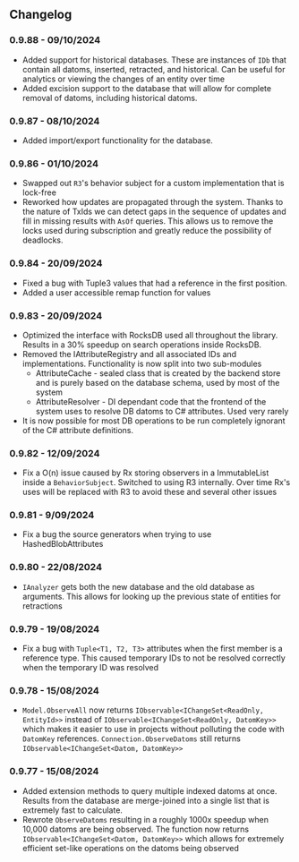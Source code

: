 ## Changelog

### 0.9.88 - 09/10/2024
* Added support for historical databases. These are instances of `IDb` that contain all datoms, inserted, retracted, and historical.
Can be useful for analytics or viewing the changes of an entity over time
* Added excision support to the database that will allow for complete removal of datoms, including historical datoms.

### 0.9.87 - 08/10/2024
* Added import/export functionality for the database.

### 0.9.86 - 01/10/2024
* Swapped out `R3`'s behavior subject for a custom implementation that is lock-free
* Reworked how updates are propagated through the system. Thanks to the nature of TxIds we can detect gaps in the sequence of updates
and fill in missing results with `AsOf` queries. This allows us to remove the locks used during subscription and greatly reduce the
possibility of deadlocks.

### 0.9.84 - 20/09/2024
* Fixed a bug with Tuple3 values that had a reference in the first position.
* Added a user accessible remap function for values

### 0.9.83 - 20/09/2024
* Optimized the interface with RocksDB used all throughout the library. Results in a 30% speedup on search operations
inside RocksDB.
* Removed the IAttributeRegistry and all associated IDs and implementations. Functionality is now split into two sub-modules
  * AttributeCache - sealed class that is created by the backend store and is purely based on the database schema, used by most of the system
  * AttributeResolver - DI dependant code that the frontend of the system uses to resolve DB datoms to C# attributes. Used very rarely
* It is now possible for most DB operations to be run completely ignorant of the C# attribute definitions.  

### 0.9.82 - 12/09/2024
* Fix a O(n) issue caused by Rx storing observers in a ImmutableList inside a `BehaviorSubject`. Switched to using R3 internally. Over 
time Rx's uses will be replaced with R3 to avoid these and several other issues

### 0.9.81 - 9/09/2024
* Fix a bug the source generators when trying to use HashedBlobAttributes

### 0.9.80 - 22/08/2024
* `IAnalyzer` gets both the new database and the old database as arguments. This allows for looking up the previous state of entities for retractions

### 0.9.79 - 19/08/2024
* Fix a bug with `Tuple<T1, T2, T3>` attributes when the first member is a reference type. This caused temporary IDs to not
be resolved correctly when the temporary ID was resolved

### 0.9.78 - 15/08/2024
* `Model.ObserveAll` now returns `IObservable<IChangeSet<ReadOnly, EntityId>>` instead of `IObservable<IChangeSet<ReadOnly, DatomKey>>` which makes it
easier to use in projects without polluting the code with `DatomKey` references. `Connection.ObserveDatoms` still returns `IObservable<IChangeSet<Datom, DatomKey>>`

### 0.9.77 - 15/08/2024
* Added extension methods to query multiple indexed datoms at once. Results from the database are merge-joined into a
single list that is extremely fast to calculate. 
* Rewrote `ObserveDatoms` resulting in a roughly 1000x speedup when 10,000 datoms are being observed. The function now returns
`IObservable<IChangeSet<Datom, DatomKey>>` which allows for extremely efficient set-like operations on the datoms being observed

